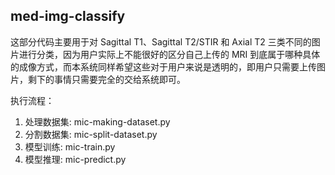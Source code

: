 ## med-img-classify

这部分代码主要用于对 Sagittal T1、Sagittal T2/STIR 和 Axial T2 三类不同的图片进行分类，因为用户实际上不能很好的区分自己上传的 MRI 到底属于哪种具体的成像方式，而本系统同样希望这些对于用户来说是透明的，即用户只需要上传图片，剩下的事情只需要完全的交给系统即可。

执行流程：
1. 处理数据集: mic-making-dataset.py
2. 分割数据集: mic-split-dataset.py
3. 模型训练: mic-train.py
4. 模型推理: mic-predict.py

